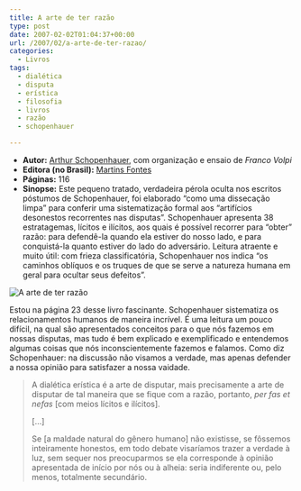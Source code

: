 ```yaml
---
title: A arte de ter razão
type: post
date: 2007-02-02T01:04:37+00:00
url: /2007/02/a-arte-de-ter-razao/
categories:
  - Livros
tags:
  - dialética
  - disputa
  - erística
  - filosofia
  - livros
  - razão
  - schopenhauer

---
```

  * **Autor:** [Arthur Schopenhauer][1], com organização e ensaio de _Franco Volpi_
  * **Editora (no Brasil):** [Martins Fontes][2]
  * **Páginas:** 116
  * **Sinopse:** Este pequeno tratado, verdadeira pérola oculta nos escritos póstumos de Schopenhauer, foi elaborado “como uma dissecação limpa” para conferir uma sistematização formal aos “artifícios desonestos recorrentes nas disputas”. Schopenhauer apresenta 38 estratagemas, lícitos e ilícitos, aos quais é possível recorrer para “obter” razão: para defendê-la quando ela estiver do nosso lado, e para conquistá-la quanto estiver do lado do adversário. Leitura atraente e muito útil: com frieza classificatória, Schopenhauer nos indica “os caminhos oblíquos e os truques de que se serve a natureza humana em geral para ocultar seus defeitos”.

<div class="imagemdireita">
  <img src='https://i1.wp.com/tiagomadeira.com/wp-content/uploads/2007/02/8533621124.jpg?w=604' alt='A arte de ter razão' data-recalc-dims="1" />
</div>

Estou na página 23 desse livro fascinante. Schopenhauer sistematiza os relacionamentos humanos de maneira incrível. É uma leitura um pouco difícil, na qual são apresentados conceitos para o que nós fazemos em nossas disputas, mas tudo é bem explicado e exemplificado e entendemos algumas coisas que nós inconscientemente fazemos e falamos. Como diz Schopenhauer: na discussão não visamos a verdade, mas apenas defender a nossa opinião para satisfazer a nossa vaidade.

> A dialética erística é a arte de disputar, mais precisamente a arte de disputar de tal maneira que se fique com a razão, portanto, _per fas et nefas_ [com meios lícitos e ilícitos].
>
> […]
>
> Se [a maldade natural do gênero humano] não existisse, se fôssemos inteiramente honestos, em todo debate visaríamos trazer a verdade à luz, sem sequer nos preocuparmos se ela corresponde à opinião apresentada de início por nós ou à alheia: seria indiferente ou, pelo menos, totalmente secundário.

 [1]: http://pt.wikipedia.org/wiki/Arthur_Schopenhauer
 [2]: http://www.martinsfontes.com.br/

